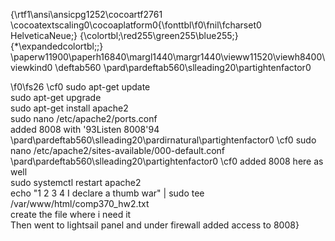 {\rtf1\ansi\ansicpg1252\cocoartf2761
\cocoatextscaling0\cocoaplatform0{\fonttbl\f0\fnil\fcharset0 HelveticaNeue;}
{\colortbl;\red255\green255\blue255;}
{\*\expandedcolortbl;;}
\paperw11900\paperh16840\margl1440\margr1440\vieww11520\viewh8400\viewkind0
\deftab560
\pard\pardeftab560\slleading20\partightenfactor0

\f0\fs26 \cf0 sudo apt-get update\
sudo apt-get upgrade\
sudo apt-get install apache2\
sudo nano /etc/apache2/ports.conf\
	added 8008 with \'93Listen 8008\'94\
\pard\pardeftab560\slleading20\pardirnatural\partightenfactor0
\cf0 sudo nano /etc/apache2/sites-available/000-default.conf\
\pard\pardeftab560\slleading20\partightenfactor0
\cf0 	added 8008 here as well\
sudo systemctl restart apache2\
echo "1 2 3 4 I declare a thumb war" | sudo tee /var/www/html/comp370_hw2.txt\
	create the file where i need it\
Then went to lightsail panel and under firewall added access to 8008}